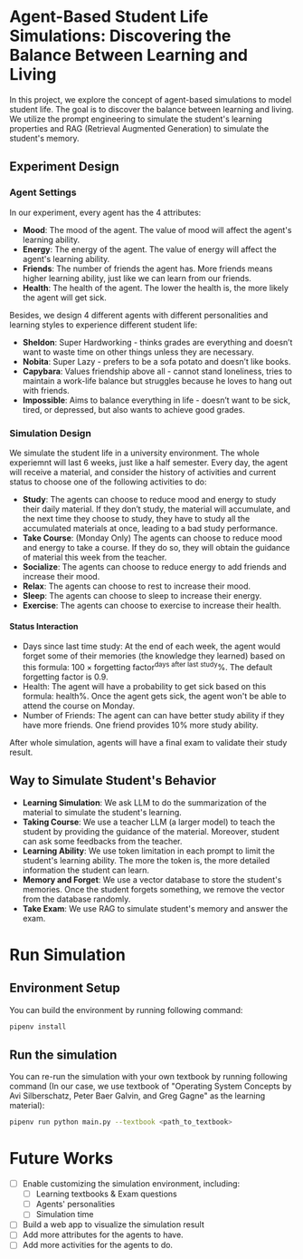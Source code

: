 # Agent-Based Student Life Simulations: Discovering the Balance Between Learning and Living
In this project, we explore the concept of agent-based simulations to model student life. The goal is to discover the balance between learning and living. We utilize the prompt engineering to simulate the student's learning properties and RAG (Retrieval Augmented Generation) to simulate the student's memory.

## Experiment Design
### Agent Settings
In our experiment, every agent has the 4 attributes:
- **Mood**: The mood of the agent. The value of mood will affect the agent's learning ability.
- **Energy**: The energy of the agent. The value of energy will affect the agent's learning ability.
- **Friends**: The number of friends the agent has. More friends means higher learning ability, just like we can learn from our friends.
- **Health**: The health of the agent. The lower the health is, the more likely the agent will get sick.

Besides, we design 4 different agents with different personalities and learning styles to experience different student life:
- **Sheldon**: Super Hardworking - thinks grades are everything and doesn’t want to waste time on other things unless they are necessary.
- **Nobita**: Super Lazy - prefers to be a sofa potato and doesn’t like books.
- **Capybara**: Values friendship above all - cannot stand loneliness, tries to maintain a work-life balance but struggles because he loves to hang out with friends.
- **Impossible**: Aims to balance everything in life - doesn’t want to be sick, tired, or depressed, but also wants to achieve good grades.
  
### Simulation Design
We simulate the student life in a university environment. The whole experiemnt will last 6 weeks, just like a half semester. Every day, the agent will receive a material, and consider the history of activities and current status to choose one of the following activities to do:
- **Study**: The agents can choose to reduce mood and energy to study their daily material. If they don’t study, the material will accumulate, and the next time they choose to study, they have to study all the accumulated materials at once, leading to a bad study performance.
- **Take Course**: (Monday Only) The agents can choose to reduce mood and energy to take a course. If they do so, they will obtain the guidance of material this week from the teacher.
- **Socialize**: The agents can choose to reduce energy to add friends and increase their mood.
- **Relax**: The agents can choose to rest to increase their mood.
- **Sleep**: The agents can choose to sleep to increase their energy.
- **Exercise**: The agents can choose to exercise to increase their health.

#### Status Interaction
- Days since last time study: At the end of each week, the agent would forget some of their memories (the knowledge they learned) based on this formula: $100\times \text{forgetting factor}^{\text{days after last study}}\%$. The default forgetting factor is 0.9.
- Health: The agent will have a probability to get sick based on this formula: $\text{health}\%$. Once the agent gets sick, the agent won't be able to attend the course on Monday.
- Number of Friends: The agent can can have better study ability if they have more friends. One friend provides 10% more study ability.

After whole simulation, agents will have a final exam to validate their study result.

## Way to Simulate Student's Behavior
- **Learning Simulation**: We ask LLM to do the summarization of the material to simulate the student's learning.
- **Taking Course**: We use a teacher LLM (a larger model) to teach the student by providing the guidance of the material. Moreover, student can ask some feedbacks from the teacher.
- **Learning Ability**: We use token limitation in each prompt to limit the student's learning ability. The more the token is, the more detailed information the student can learn.
- **Memory and Forget**: We use a vector database to store the student's memories. Once the student forgets something, we remove the vector from the database randomly.
- **Take Exam**: We use RAG to simulate student's memory and answer the exam.

# Run Simulation
## Environment Setup
You can build the environment by running following command:
```bash
pipenv install
```

## Run the simulation
You can re-run the simulation with your own textbook by running following command (In our case, we use textbook of "Operating System Concepts by Avi Silberschatz, Peter Baer Galvin, and Greg Gagne" as the learning material):
```bash
pipenv run python main.py --textbook <path_to_textbook>
```
# Future Works
- [ ] Enable customizing the simulation environment, including:
  - [ ] Learning textbooks & Exam questions
  - [ ] Agents' personalities
  - [ ] Simulation time
- [ ] Build a web app to visualize the simulation result
- [ ] Add more attributes for the agents to have.
- [ ] Add more activities for the agents to do.